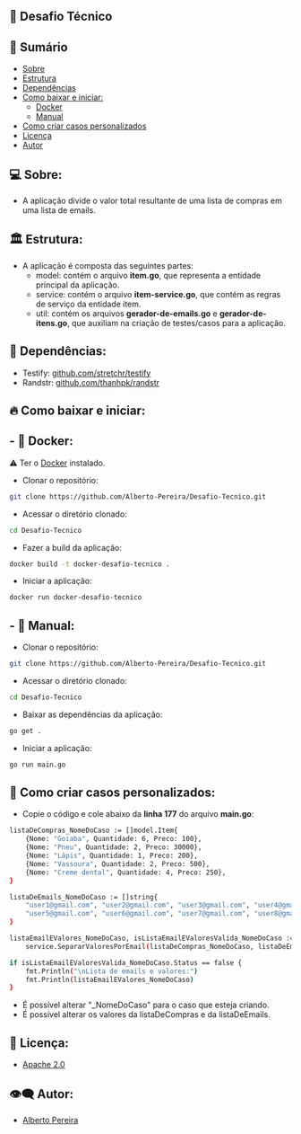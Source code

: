 ## 💼 Desafio Técnico

## 📝 Sumário

- [Sobre](#about)
- [Estrutura](#pattern)
- [Dependências](#dep)
- [Como baixar e iniciar:](#howtodownload)
    - [Docker](#docker)
    - [Manual](#manual)
- [Como criar casos personalizados](#customcase)
- [Licença](#license)
- [Autor](#author)

## 💻 Sobre: <a name="about"></a>

- A aplicação divide o valor total resultante de uma lista de compras em uma lista de emails.

## 🏛 Estrutura: <a name="pattern"></a>

- A aplicação é composta das seguintes partes:
    - model: contém o arquivo <b>item.go</b>, que representa a entidade principal da aplicação.
    - service: contém o arquivo <b>item-service.go</b>, que contém as regras de serviço da entidade item.
    - util: contém os arquivos <b>gerador-de-emails.go</b> e <b>gerador-de-itens.go</b>, que auxiliam na criação de testes/casos para a aplicação.

## 🌴 Dependências: <a name="dep"></a>

- Testify: <a href="https://github.com/stretchr/testify">github.com/stretchr/testify</a>
- Randstr: <a href="https://github.com/thanhpk/randstr">github.com/thanhpk/randstr</a>

## 🔥 Como baixar e iniciar: <a name="howtodownload"></a>
## - 🐳 Docker: <a name="docker"></a>
⚠ Ter o <a href="https://www.docker.com/products/docker-desktop/">Docker</a> instalado.
- Clonar o repositório:
```bash
git clone https://github.com/Alberto-Pereira/Desafio-Tecnico.git
```
- Acessar o diretório clonado:
```bash
cd Desafio-Tecnico
```
- Fazer a build da aplicação:
```bash
docker build -t docker-desafio-tecnico .
```
- Iniciar a aplicação:
```bash
docker run docker-desafio-tecnico
```

## - 🔨 Manual: <a name="manual"></a>
- Clonar o repositório:
```bash
git clone https://github.com/Alberto-Pereira/Desafio-Tecnico.git
```
- Acessar o diretório clonado:
```bash
cd Desafio-Tecnico
```
- Baixar as dependências da aplicação:
```bash
go get .
```
- Iniciar a aplicação:
```bash
go run main.go
```

## 🧵 Como criar casos personalizados: <a name="customcase"></a>

- Copie o código e cole abaixo da <b>linha 177</b> do arquivo <b>main.go</b>:
```bash
listaDeCompras_NomeDoCaso := []model.Item{
    {Nome: "Goiaba", Quantidade: 6, Preco: 100},
    {Nome: "Pneu", Quantidade: 2, Preco: 30000},
    {Nome: "Lápis", Quantidade: 1, Preco: 200},
    {Nome: "Vassoura", Quantidade: 2, Preco: 500},
    {Nome: "Creme dental", Quantidade: 4, Preco: 250},
}

listaDeEmails_NomeDoCaso := []string{
    "user1@gmail.com", "user2@gmail.com", "user3@gmail.com", "user4@gmail.com",
    "user5@gmail.com", "user6@gmail.com", "user7@gmail.com", "user8@gmail.com",
}

listaEmailEValores_NomeDoCaso, isListaEmailEValoresValida_NomeDoCaso :=
    service.SepararValoresPorEmail(listaDeCompras_NomeDoCaso, listaDeEmails_NomeDoCaso)

if isListaEmailEValoresValida_NomeDoCaso.Status == false {
    fmt.Println("\nLista de emails e valores:")
    fmt.Println(listaEmailEValores_NomeDoCaso)
}
```
- É possível alterar "_NomeDoCaso" para o caso que esteja criando.
- É possível alterar os valores da listaDeCompras e da listaDeEmails.

## 📃 Licença: <a name="license"></a>

- <a href="http://www.apache.org/licenses/LICENSE-2.0.html">Apache 2.0</a>

## 👁‍🗨 Autor: <a name="author"></a>

- <a href="https://github.com/Alberto-Pereira">Alberto Pereira</a>
